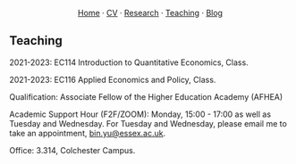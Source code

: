 <p align="center">
  <a href="https://binyueconomics.github.io/">Home</a>
  ·
  <a href="https://binyueconomics.github.io/CV">CV</a>
  ·
  <a href="https://binyueconomics.github.io/research">Research</a>
  ·
  <a href="https://binyueconomics.github.io/teaching">Teaching</a>
  ·
  <a href="https://binyueconomics.github.io/blog">Blog</a>
</p>

## Teaching

2021-2023: EC114 Introduction to Quantitative Economics, Class.

2021-2023: EC116 Applied Economics and Policy, Class.

Qualification: Associate Fellow of the Higher Education Academy (AFHEA)

Academic Support Hour (F2F/ZOOM): Monday, 15:00 - 17:00  as well as Tuesday and Wednesday. For Tuesday and Wednesday, please email me to take an appointment, <bin.yu@essex.ac.uk>.

Office: 3.314, Colchester Campus.


